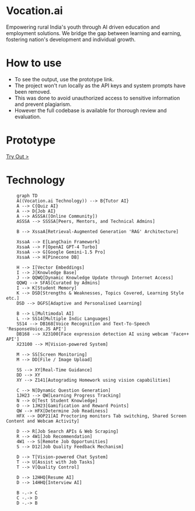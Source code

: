 # Vocation.ai
Empowering rural India's youth through AI driven education and employment solutions. We bridge the gap between learning and earning, fostering nation's development and individual growth.

# How to use
- To see the output, use the prototype link.
- The project won't run locally as the API keys and system prompts have been removed.
- This was done to avoid unauthorized access to sensitive information and prevent plagiarism.
- However the full codebase is available for thorough review and evaluation.

# Prototype
[Try Out >](https://vocation-ai.web.app/)

# Technology
```mermaid
    graph TD
    A((Vocation.ai Technology)) --> B{Tutor AI}
    A --> C{Quiz AI}
    A --> D{Job AI}
    A --> ASSSA([Online Community])
    ASSSA --> SSSSA[Peers, Mentors, and Technical Admins]
    
    B --> XssaA[Retrieval-Augmented Generation 'RAG' Architecture]
    
    XssaA --> E[LangChain Framework]
    XssaA --> F[OpenAI GPT-4 Turbo]
    XssaA --> G[Google Gemini-1.5 Pro]
    XssaA --> H[Pinecone DB]
    
    H --> I[Vector Embeddings]
    I --> J[Knowledge Base]
    J --> QQWQ[Dynamic Knowledge Update through Internet Access]
    QQWQ --> SFAS[Curated by Admins]
    I --> K[Student Memory]
    K --> DSD[Strengths & Weaknesses, Topics Covered, Learning Style etc.]
    DSD --> DGFS[Adaptive and Personalised Learning]
    
    B --> L[Multimodal AI]
    L --> SS14[Multiple Indic Languages]
    SS14 --> DB168[Voice Recognition and Text-To-Speech 'ResponseVoice.JS API']
    DB168 --> X23100[Face expression detection AI using webcam 'Face++ API']
    X23100 --> M[Vision-powered System]

    M --> SS[Screen Monitoring]
    M --> DD[File / Image Upload]

    SS --> XY[Real-Time Guidance]
    DD --> XY
    XY --> Z141[Autograding Homework using vision capabilities]
    
    C --> N[Dynamic Question Generation]
    1JH23 --> QW[Learning Progress Tracking]
    N --> O[Test Student Knowledge]
    O --> 1JH23[Gamification and Reward Points]
    QW --> HFX[Determine Job Readiness]
    HFX --> DOP21[AI Proctoring monitors Tab switching, Shared Screen Content and Webcam Activity]

    D --> R[Job Search APIs & Web Scraping]
    R --> 4W1[Job Recommendation]
    4W1 --> S[Remote Job Opportunities]
    S --> D12[Job Quality Feedback Mechanism]
    
    D --> T[Vision-powered Chat System]
    T --> U[Assist with Job Tasks]
    T --> V[Quality Control]

    D --> 12HHQ[Resume AI]
    D --> 14HHQ[Interview AI]    

    B -.-> C
    C -.-> D
    D -.-> B
```
